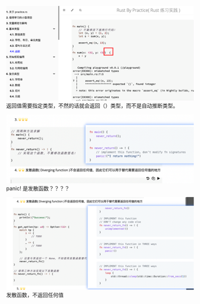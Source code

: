 ![](./img/2022-08-11-14-08-46.png)  
返回值需要指定类型，不然的话就会返回（）类型，而不是自动推断类型。

![](./img/2022-08-11-14-12-18.png)  
panic! 是发散函数？？？？

![](./img/2022-08-11-14-33-40.png)  
发散函数，不返回任何值

